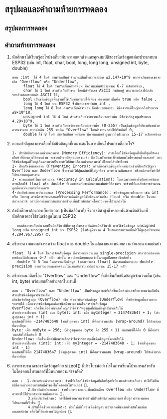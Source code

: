 # สรุปผลและคำถามท้ายการทดลอง

## สรุปผลการทดลอง



## คำถามท้ายการทดลอง

1. นักศึกษาได้เรียนรู้อะไรบ้างเกี่ยวกับความแตกต่างและคุณสมบัติของชนิดข้อมูลแต่ละประเภทบน ESP32 (เช่น int, float, char, bool, long, long long, unsigned int, byte, double)

       ตอบ :int  ใช้ 4 ไบต์ สามารถเก็บค่าจำนวนเต็มทั้งบวกและลบ ±2.147×10^9 หากค่าเกินขอบเขตจะเกิด "Overflow" หรือ "Underflow",
            float ใช้ 4 ไบต์ สำหรับเก็บค่าทศนิยม มีความแม่นยำประมาณ 6-7 หลักทศนิยม,
            char ใช้ 1 ไบต์ สำหรับเก็บอักขระ โดยมีค่าตัวเลข ASCII กำกับอยู่ สามารถแปลงไปกลับระหว่างอักขระกับค่า ASCII ได้,
            bool เป็นชนิดข้อมูลพื้นฐานที่ใช้เก็บค่าตรรกะได้เพียง สองค่าเท่านั้นคือ true หรือ false ,
            long ใช้ 4 ไบต์ บน ESP32 ซึ่งมีขอบเขตเท่ากับ int ,
            long long ใช้ 8 ไบต์ สำหรับเก็บค่าจำนวนเต็มทั้งบวกและลบ มีขีดจำกัดที่ใหญ่มากถึงประมาณ ±9×10^18,
            unsigned int ใช้ 4 ไบต์ สำหรับเก็บค่าจำนวนเต็มบวกเท่านั้น มีขีดจำกัดสูงสุดประมาณ 4.29×10^9,
            byte ใช้ 1 ไบต์ สำหรับเก็บค่าจำนวนเต็มบวกเท่านั้น (0-255) เป็นชนิดข้อมูลที่ประหยัดหน่วยความจำมาก หากค่าเกิน 255 จะเกิด "Overflow" โดยค่าจะวนกลับไปเริ่มต้นที่ 0,
            double ใช้ 8 ไบต์ สำหรับเก็บค่าทศนิยม มีความแม่นยำสูงมากถึงประมาณ 15-17 หลักทศนิยม
   
   

2. ความสำคัญของการเลือกใช้ชนิดข้อมูลที่เหมาะสมในการเขียนโปรแกรมคืออะไร?
   
       1- ประสิทธิภาพของหน่วยความจำ (Memory Efficiency): การเลือกใช้ชนิดข้อมูลที่เล็กที่สุดที่ยังคงเก็บค่าที่ต้องการได้ครบถ้วน จะช่วยประหยัดหน่วยความจำ ซึ่งเป็นทรัพยากรที่จำกัดบนไมโครคอนโทรลเลอร์ การใช้ชนิดข้อมูลที่ใหญ่เกินความจำเป็นจะทำให้สิ้นเปลืองหน่วยความจำไปโดยเปล่าประโยชน์
       2- ป้องกันข้อผิดพลาด (Preventing Errors): การเลือกชนิดข้อมูลที่เหมาะสมช่วยป้องกันปัญหา Overflow และ Underflow ซึ่งอาจนำไปสู่ผลลัพธ์ที่ไม่ถูกต้อง การทำงานผิดพลาด หรือแม้กระทั่งทำให้โปรแกรมหยุดทำงาน 
       3- ความแม่นยำในการคำนวณ (Accuracy in Calculation): โดยเฉพาะอย่างยิ่งกับค่าทศนิยม การเลือกใช้ float หรือ double ที่เหมาะสมกับระดับความแม่นยำที่ต้องการ จะช่วยให้ผลลัพธ์การคำนวณถูกต้องแม่นยำตามที่คาดหวัง   
       4-ประสิทธิภาพการประมวลผล (Processing Performance): ชนิดข้อมูลบางประเภท เช่น int หรือ long อาจมีการประมวลผลที่เร็วกว่าชนิดข้อมูลที่ซับซ้อนกว่าอย่าง float หรือ double ในบางสถานการณ์ การเลือกที่เหมาะสมสามารถช่วยเพิ่มประสิทธิภาพโดยรวมของโปรแกรมได้
   
   
3. ถ้านักศึกษาต้องการเก็บค่าเวลา (เป็นมิลลิวินาที) ซึ่งอาจมีค่าสูงถึงหลายพันล้านมิลลิวินาที นักศึกษาควรใช้ชนิดข้อมูลใดบน ESP32
   
         หากต้องการเก็บค่าเวลาเป็นมิลลิวินาทีที่อาจสูงถึงหลายพันล้านมิลลิวินาที ควรใช้ชนิดข้อมูล unsigned long หรือ unsigned int บน ESP32 (ซึ่งทั้งคู่มีขนาด 4 ไบต์และสามารถเก็บค่าได้สูงสุดประมาณ 4,294,967,295) ⏰.

   
4. อธิบายความแตกต่างระหว่าง float และ double ในแง่ของขนาดหน่วยความจำและความแม่นยำ
   
       float  ใช้ 4 ไบต์ ในการจัดเก็บข้อมูล มีความแม่นยำแบบ single-precision สามารถแสดงผลทศนิยมได้ประมาณ 6-7 หลัก เท่านั้น หากมีทศนิยมมากกว่านั้นจะถูกปัดเศษหรือตัดทิ้ง
         double ใช้ 8 ไบต์ ในการจัดเก็บข้อมูล (สองเท่าของ float) มีความแม่นยำแบบ double-precision สามารถแสดงผลทศนิยมได้แม่นยำกว่ามากถึงประมาณ 15-17 หลัก
   

5. อธิบายแนวคิดเรื่อง "Overflow" และ "Underflow" ที่เกิดขึ้นกับชนิดข้อมูลจำนวนเต็ม (เช่น int, byte) พร้อมยกตัวอย่างจากใบงานนี้
   
       ตอบ : "Overflow" และ "Underflow" เป็นปรากฏการณ์ที่เกิดขึ้นเมื่อค่าตัวเลขที่พยายามจัดเก็บในตัวแปรชนิดข้อมูลจำนวนเต็ม
       เกินขีดจำกัดสูงสุด (Overflow) หรือ ต่ำกว่าขีดจำกัดต่ำสุด (Underflow) ที่ชนิดข้อมูลนั้นสามารถรองรับได้ เนื่องจากชนิดข้อมูลแต่ละชนิดมีขนาดจำกัดในการจัดเก็บข้อมูล
       Overflow: เกิดขึ้นเมื่อค่ามีขนาดใหญ่กว่าขีดจำกัดสูงสุดที่ชนิดข้อมูลนั้นจะเก็บได้
       ตัวอย่างจากใบงาน (int และ byte): int: เมื่อ myInteger = 2147483647 + 1; (ค่าสูงสุดของ int + 1)
       ผลลัพธ์ที่ได้คือ -2147483648 (ค่าต่ำสุดของ int) นี่คือการวนกลับ (wrap-around) ไปยังค่าลบที่มากที่สุด
       byte: เมื่อ myByte = 256; (ค่าสูงสุดของ byte คือ 255 + 1) ผลลัพธ์ที่ได้คือ 0 นี่คือการวนกลับไปเริ่มต้นที่ 0
       Underflow: เกิดขึ้นเมื่อค่ามีขนาดเล็กกว่าขีดจำกัดต่ำสุดที่ชนิดข้อมูลนั้นจะเก็บได้
       ตัวอย่างจากใบงาน (int): int: เมื่อ myInteger = -2147483648 - 1; (ค่าต่ำสุดของ int - 1)
       ผลลัพธ์ที่ได้คือ 2147483647 (ค่าสูงสุดของ int) นี่คือการวนกลับ (wrap-around) ไปยังค่าบวกที่มากที่สุด


6. การทราบขนาดของชนิดข้อมูลด้วย sizeof() มีประโยชน์อย่างไรในการเขียนโปรแกรมสำหรับไมโครคอนโทรลเลอร์ที่มีหน่วยความจำจำกัด?

       ตอบ :  1.ประหยัดหน่วยความจำ: ช่วยให้เลือกใช้ชนิดข้อมูลที่เล็กที่สุดที่เพียงพอสำหรับเก็บค่า ทำให้ไม่สิ้นเปลืองหน่วยความจำอันมีค่าของไมโครคอนโทรลเลอร์ 💾.
              2.ป้องกันข้อผิดพลาด: ช่วยในการวางแผนเพื่อหลีกเลี่ยง Overflow หรือ Underflow ที่อาจทำให้โปรแกรมทำงานผิดพลาด 🐛.
              3.เพิ่มประสิทธิภาพ: การใช้หน่วยความจำอย่างมีประสิทธิภาพสามารถนำไปสู่การทำงานของโปรแกรมที่เร็วขึ้น 🚀.
              4.ปรับโค้ดข้ามแพลตฟอร์ม: ช่วยให้เข้าใจว่าชนิดข้อมูลบางประเภทมีขนาดต่างกันในแต่ละแพลตฟอร์ม เพื่อให้โค้ดทำงานได้ถูกต้อง 🔄.
